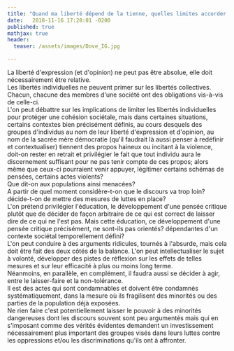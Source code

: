 ```yaml
---
title: "Quand ma liberté dépend de la tienne, quelles limites accorder à la tienne pour que la mienne ne soit bafouée?"
date:   2018-11-16 17:28:01 -0200
published: true
mathjax: true
header:
  teaser: /assets/images/Dove_IG.jpg

---
```


La liberté d'expression (et d'opinion) ne peut pas être absolue, elle doit nécessairement être relative. </br>
Les libertés individuelles ne peuvent primer sur les libertés collectives. Chacun, chacune des membres d'une société ont des obligations vis-à-vis de celle-ci. </br>
L'on peut débattre sur les implications de limiter les libertés individuelles pour protéger une cohésion sociétale, mais dans certaines situations, certains contextes bien précisément définis, au cours desquels des groupes d'individus au nom de leur liberté d'expression et d'opinion, au nom de la sacrée mère démocratie (qu'il faudrait là aussi penser à redéfinir et contextualiser) tiennent des propos haineux ou incitant à la violence, doit-on rester en retrait et privilégier le fait que tout individu aura le discernement suffisant pour ne pas tenir compte de ces propos; alors même que ceux-ci pourraient venir appuyer, légitimer certains schémas de pensées, certains actes violents? </br>
Que dit-on aux populations ainsi menacées? </br>
A partir de quel moment considère-t-on que le discours va trop loin? décide-t-on de mettre des mesures de luttes en place? </br>
L'on prétend privilégier l'éducation, le développement d'une pensée critique plutôt que de décider de façon arbitraire de ce qui est correct de laisser dire de ce qui ne l'est pas. Mais cette éducation, ce développement d'une pensée critique précisément, ne sont-ils pas orientés? dépendantes d'un contexte sociétal temporellement défini? </br>
L'on peut conduire à des arguments ridicules, tournés à l'absurde, mais cela doit être fait des deux côtés de la balance. L'on peut 
intellectualiser le sujet à volonté, développer des pistes de réflexion sur les effets de telles mesures et sur leur efficacité à plus ou moins long terme. </br>
Néanmoins, en parallèle, en complément, il faudra aussi se décider à agir, entre le laisser-faire et la non-tolérance. </br>
Il est des actes qui sont condamnables et doivent être condamnés systématiquement, dans la mesure où ils fragilisent des minorités 
ou des parties de la population déjà exposées. </br>
Ne rien faire c'est potentiellement laisser le pouvoir à des minorités dangereuses dont les discours souvent sont peu argumentés mais qui en s'imposant comme des vérités évidentes demandent un investissement nécessairement plus important des groupes visés dans leurs luttes contre les oppressions et/ou les discriminations qu'ils ont à affronter.

